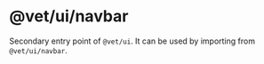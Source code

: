 # @vet/ui/navbar

Secondary entry point of `@vet/ui`. It can be used by importing from `@vet/ui/navbar`.
